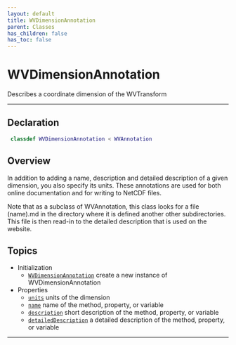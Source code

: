 ```yaml
---
layout: default
title: WVDimensionAnnotation
parent: Classes
has_children: false
has_toc: false
---
```


#  WVDimensionAnnotation

Describes a coordinate dimension of the WVTransform


---

## Declaration
```matlab
 classdef WVDimensionAnnotation < WVAnnotation
```

## Overview
 
  In addition to adding a name, description and detailed description of
  a given dimension, you also specify its units. These annotations
  are used for both online documentation and for writing to NetCDF
  files.
 
  Note that as a subclass of WVAnnotation, this class looks for
  a file (name).md in the directory where it is defined another other
  subdirectories. This file is then read-in to the detailed description
  that is used on the website.
 
  


## Topics
+ Initialization
  + [`WVDimensionAnnotation`](/classes/wvdimensionannotation/wvdimensionannotation.html) create a new instance of WVDimensionAnnotation
+ Properties
  + [`units`](/classes/wvdimensionannotation/units.html) units of the dimension
  + [`name`](/classes/wvdimensionannotation/name.html) name of the method, property, or variable
  + [`description`](/classes/wvdimensionannotation/description.html) short description of the method, property, or variable
  + [`detailedDescription`](/classes/wvdimensionannotation/detaileddescription.html) a detailed description of the method, property, or variable


---